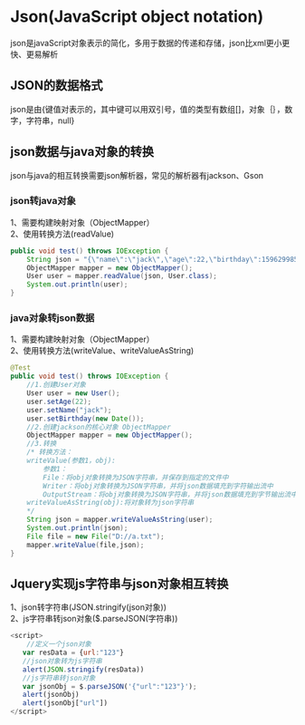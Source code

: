 # Json(JavaScript object notation)
json是javaScript对象表示的简化，多用于数据的传递和存储，json比xml更小更快、更易解析  

## JSON的数据格式  
json是由{键值对表示的，其中键可以用双引号，值的类型有数组[]，对象｛｝，数字，字符串，null}  
## json数据与java对象的转换  
json与java的相互转换需要json解析器，常见的解析器有jackson、Gson  
### json转java对象  
1、需要构建映射对象（ObjectMapper）  
2、使用转换方法(readValue)  
```java
public void test() throws IOException {
    String json = "{\"name\":\"jack\",\"age\":22,\"birthday\":1596299850579}";
    ObjectMapper mapper = new ObjectMapper();
    User user = mapper.readValue(json, User.class);
    System.out.println(user);
}
```  
### java对象转json数据  
1、需要构建映射对象（ObjectMapper）  
2、使用转换方法(writeValue、writeValueAsString)  
```java
@Test
public void test() throws IOException {
	//1.创建User对象
	User user = new User();
	user.setAge(22);
	user.setName("jack");
	user.setBirthday(new Date());
	//2.创建jackson的核心对象 ObjectMapper
	ObjectMapper mapper = new ObjectMapper();
	//3.转换
	/* 转换方法：
	writeValue(参数1，obj):
	    参数1：
	    File：将obj对象转换为JSON字符串，并保存到指定的文件中
	    Writer：将obj对象转换为JSON字符串，并将json数据填充到字符输出流中
	    OutputStream：将obj对象转换为JSON字符串，并将json数据填充到字节输出流中
	writeValueAsString(obj):将对象转为json字符串
	*/
	String json = mapper.writeValueAsString(user);
	System.out.println(json);
	File file = new File("D://a.txt");
	mapper.writeValue(file,json);
}
```  
## Jquery实现js字符串与json对象相互转换
1、json转字符串(JSON.stringify(json对象))  
2、js字符串转json对象($.parseJSON(字符串))  
```js
<script>
	//定义一个json对象
   var resData = {url:"123"}
   //json对象转为js字符串
   alert(JSON.stringify(resData))
   //js字符串转json对象
   var jsonObj = $.parseJSON('{"url":"123"}');
   alert(jsonObj)
   alert(jsonObj["url"])
</script>
```
